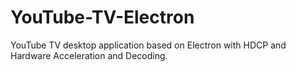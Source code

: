 # YouTube-TV-Electron
YouTube TV desktop application based on Electron with HDCP and Hardware Acceleration and Decoding.
